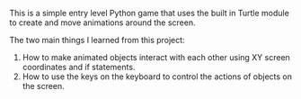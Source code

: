 This is a simple entry level Python game that uses the built in Turtle module to create and move animations around the screen.

The two main things I learned from this project:
1. How to make animated objects interact with each other using XY screen coordinates and if statements.
2. How to use the keys on the keyboard to control the actions of objects on the screen. 
